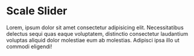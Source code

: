 # Scale Slider
Lorem, ipsum dolor sit amet consectetur adipisicing elit. Necessitatibus delectus sequi quas eaque voluptatem, distinctio consectetur laudantium voluptas aliquid dolor molestiae eum ab molestias. Adipisci ipsa illo ut commodi eligendi!
